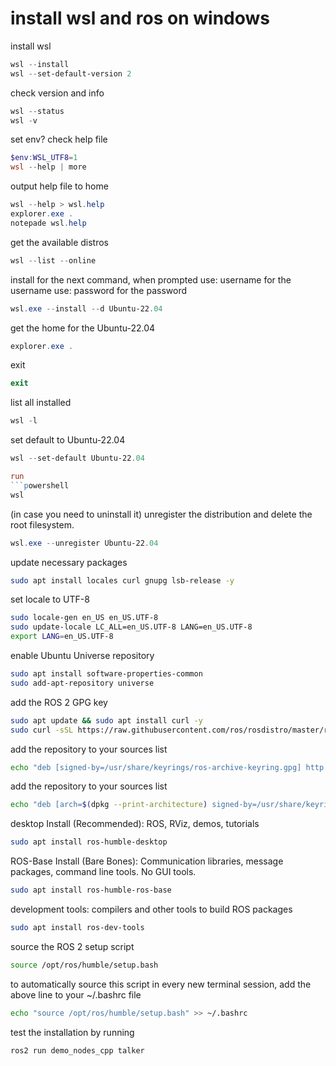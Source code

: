 # install wsl and ros on windows

install wsl

```powershell
wsl --install
wsl --set-default-version 2
```

check version and info

```powershell
wsl --status
wsl -v
```

set env? check help file

```powershell
$env:WSL_UTF8=1
wsl --help | more
```

output help file to home

```powershell
wsl --help > wsl.help
explorer.exe .
notepade wsl.help
```

get the available distros

```powershell
wsl --list --online
```

install
for the next command, when prompted
use: username for the username
use: password for the password

```powershell
wsl.exe --install --d Ubuntu-22.04
```

get the home for the Ubuntu-22.04

```powershell
explorer.exe .
```

exit

```powershell
exit
```

list all installed

```powershell
wsl -l
```

set default to Ubuntu-22.04

```powershell
wsl --set-default Ubuntu-22.04

run
```powershell
wsl
```

(in case you need to uninstall it) unregister the distribution and delete the root filesystem.

```powershell
wsl.exe --unregister Ubuntu-22.04
```

update necessary packages

```bash
sudo apt install locales curl gnupg lsb-release -y
```

set locale to UTF-8

```bash
sudo locale-gen en_US en_US.UTF-8
sudo update-locale LC_ALL=en_US.UTF-8 LANG=en_US.UTF-8
export LANG=en_US.UTF-8
```

enable Ubuntu Universe repository

```bash
sudo apt install software-properties-common
sudo add-apt-repository universe
```

add the ROS 2 GPG key

```bash
sudo apt update && sudo apt install curl -y
sudo curl -sSL https://raw.githubusercontent.com/ros/rosdistro/master/ros.key -o /usr/share/keyrings/ros-archive-keyring.gpg
```

add the repository to your sources list

```bash
echo "deb [signed-by=/usr/share/keyrings/ros-archive-keyring.gpg] http://packages.ros.org/ros2/ubuntu $(lsb_release -cs) main" | sudo tee /etc/apt/sources.list.d/ros2.list > /dev/null
```

add the repository to your sources list

```bash
echo "deb [arch=$(dpkg --print-architecture) signed-by=/usr/share/keyrings/ros-archive-keyring.gpg] http://packages.ros.org/ros2/ubuntu $(. /etc/os-release && echo $UBUNTU_CODENAME) main" | sudo tee /etc/apt/sources.list.d/ros2.list > /dev/null
```

desktop Install (Recommended): ROS, RViz, demos, tutorials

```bash
sudo apt install ros-humble-desktop
```

ROS-Base Install (Bare Bones): Communication libraries, message packages, command line tools. No GUI tools.

```bash
sudo apt install ros-humble-ros-base
```

development tools: compilers and other tools to build ROS packages

```bash
sudo apt install ros-dev-tools
```

source the ROS 2 setup script

```bash
source /opt/ros/humble/setup.bash
```

to automatically source this script in every new terminal session, add the above line to your ~/.bashrc file

```bash
echo "source /opt/ros/humble/setup.bash" >> ~/.bashrc
```

test the installation by running

```bash
ros2 run demo_nodes_cpp talker
```
